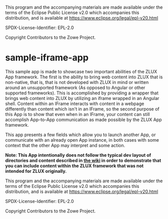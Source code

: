 This program and the accompanying materials are
made available under the terms of the Eclipse Public License v2.0 which accompanies
this distribution, and is available at https://www.eclipse.org/legal/epl-v20.html

SPDX-License-Identifier: EPL-2.0

Copyright Contributors to the Zowe Project.
# sample-iframe-app
This sample app is made to showcase two important abilities of the ZLUX App framework.
The first is the ability to bring web content into ZLUX that is non-native, that is, that is not developed with ZLUX in mind or written around an unsupported framework (As opposed to Angular or other supported frameworks).
This is accomplished by providing a wrapper that brings web content into ZLUX by utilizing an iframe wrapped in an Angular shell.
Content within an IFrame interacts with content in a webpage differently than content which isn't in an IFrame, so the second purpose of this App is to show that even when in an IFrame, your content can still accomplish App-to-App communication as made possible by the ZLUX App framework.

This app presents a few fields which allow you to launch another App, or communicate with an already open App instance, in both cases with some context that the other App may interpret and some action.

**Note: This App intentionally does not follow the typical dev layout of directories and content described in [the wiki](https://github.com/gizafoundation/zlux/wiki/ZLUX-App-filesystem-structure) in order to demonstrate that you can include content within the ZLUX framework that was not intended for ZLUX originally.**


This program and the accompanying materials are
made available under the terms of the Eclipse Public License v2.0 which accompanies
this distribution, and is available at https://www.eclipse.org/legal/epl-v20.html

SPDX-License-Identifier: EPL-2.0

Copyright Contributors to the Zowe Project.
